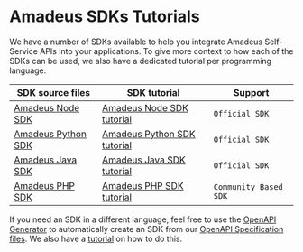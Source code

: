 # Amadeus SDKs Tutorials

We have a number of SDKs available to help you integrate Amadeus Self-Service APIs into your applications. To give more context to how each of the SDKs can be used, we also have a dedicated tutorial per programming language.

| **SDK source files**      | **SDK tutorial** | **Support** |
| ----------- | ----------- | ----------- |
| [Amadeus Node SDK](https://github.com/amadeus4dev/amadeus-node)| [Amadeus Node SDK tutorial](node.md) | `Official SDK` |
| [Amadeus Python SDK](https://github.com/amadeus4dev/amadeus-python)| [Amadeus Python SDK tutorial](python.md) | `Official SDK`|
| [Amadeus Java SDK](https://github.com/amadeus4dev/amadeus-node)| [Amadeus Java SDK tutorial](java.md) | `Official SDK` |
| [Amadeus PHP SDK](https://github.com/amadeus4dev-examples/amadeus-php)| [Amadeus PHP SDK tutorial](php.md) | `Community Based SDK` |

If you need an SDK in a different language, feel free to use the [OpenAPI Generator](https://openapi-generator.tech/) to automatically create an SDK from our [OpenAPI Specification files](https://github.com/amadeus4dev/amadeus-open-api-specification). We also have a [tutorial](openapi-generator.md) on how to do this.